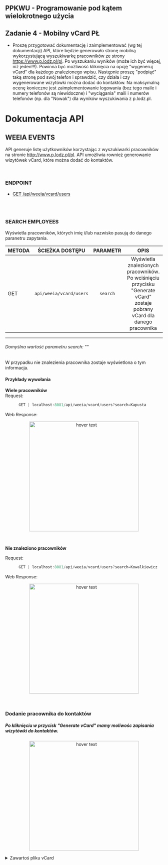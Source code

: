 ## PPKWU - Programowanie pod kątem wielokrotnego użycia
## Zadanie 4 - Mobilny vCard PŁ
* Proszę przygotować dokumentację i zaimplementować (wg tej dokumentacji) API, które będzie generowało stronę mobilną wykorzystującą wyszukiwarkę pracowników ze strony https://www.p.lodz.pl/pl. Po wyszukaniu wyników (może ich być więcej, niż jeden!!!). Powinna być możliwość kliknięcia na opcję "wygeneruj vCard" dla każdego znalezionego wpisu. Następnie proszę "podpiąć" taką stronę pod swój telefon i sprawdzić, czy działa i czy wygenerowane wizytówki można dodać do kontaktów. Na maksymalną ocenę konieczne jest zaimplementowanie logowania (bez tego maile i numery telefonów są niewidoczne) i "wyciągania" maili i numerów telefonów (np. dla "Nowak") dla wyników wyszukiwania z p.lodz.pl.

 **Dokumentacja API**
 ===================
 
 ## **WEEIA EVENTS**

API generuje listę użytkowników korzystając z wyszukiwarki pracowników na stronie http://www.p.lodz.pl/pl.
API umożliwia rownież generowanie wizytówek vCard, które można dodać do kontaktów.
   
<br /> 

### ENDPOINT
* [GET    /api/weeia/vcard/users](#search-employees)

<br />

<br />  

### **SEARCH EMPLOYEES**
Wyświetla pracowników, których imię i/lub nazwisko pasują do danego paranetru zapytania.



| METODA |     ŚCIEŻKA DOSTĘPU     | PARAMETR |                                                           OPIS                                                           |
| ------ | :---------------------: | :------: | :----------------------------------------------------------------------------------------------------------------------: |
| GET    | `api/weeia/vcard/users` | `search` | Wyświetla znalezionych pracowników. Po wciśnięciu przycisku "Generate vCard" zostaje pobrany vCard dla danego pracownika |
-----
###### Domyślna wartość parametru search: ""

W przypadku nie znalezienia pracownika zostaje wyświetlona o tym informacja.
#### **Przykłady wywołania**

 **Wiele pracowników**
 <br>
Request: 
```java
      GET | localhost:8081/api/weeia/vcard/users?search=Kapusta 
```
Web Response:

<p align="center">
  <img src="https://i.imgur.com/dLoXwh6.jpg" width="350" title="hover text">
</p>
<br>

 **Nie znaleziono pracowników**
 <br>

Request: 
```java
      GET | localhost:8081/api/weeia/vcard/users?search=Kowalkiewicz
```
Web Response:

<p align="center">
  <img src="https://i.imgur.com/iksnGrd.jpg" width="350" title="hover text">
</p>
  
  <br />
  
### **Dodanie pracownika do kontaktów**
##### Po kliknięciu w przycisk "Generate vCard" mamy moliwośc zapisania wizytówki do kontaktów.
 
<p align="center">
  <img src="https://i.imgur.com/5EeIQUo.gif" width="350" title="hover text">
</p>
  


<details>
    <summary>Zawartoś pliku vCard</summary>
    <p>
     
    ``` 
    BEGIN:VCARD
    VERSION:3.0
    N:Kapusta;Imię
    FN:Imię Kapusta
    ORG:I24 - Instytut Informatyki Stosowanej
    END:VCARD
    ```  
</p></details>
